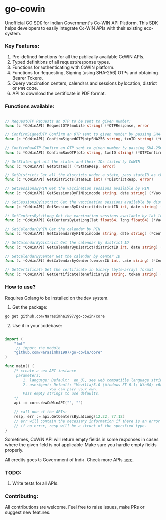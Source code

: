 # go-cowin
Unofficial GO SDK for Indian Government's Co-WIN API Platform. This SDK helps developers to easily integrate Co-WIN APIs with their existing eco-system.

### Key Features:
1. Pre-defined functions for all the publically available CoWIN APIs.
2. Typed definitions of all request/response types.
3. Functions for authenticating with CoWIN platform.
4. Functions for Requesting, Signing (using SHA-256) OTPs and obtaining Bearer Tokens.
5. Query vaccination centers, calendars and sessions by location, district or PIN code.
6. API to download the certificate in PDF format.

### Functions available:

```go

// RequestOTP Requests an OTP to be sent to given number:
func (c *CoWinAPI) RequestOTP(mobile string) (*OTPResponse, error

// ConfirmSignedOTP Confirm an OTP sent to given number by passing SHA-256 hashed otp string:
func (c *CoWinAPI) ConfirmSignedOTP(otpSHA256 string, txnID string) (*OTPConfirmResponse, error)

// ConfirmRawOTP Confirm an OTP sent to given number by passing SHA-256 raw otp string
func (c *CoWinAPI) ConfirmRawOTP(otp string, txnID string) (*OTPConfirmResponse, error)

// GetStates get all the states and their IDs listed by CoWIN
func (c *CoWinAPI) GetStates() (*StateResp, error)

// GetDistricts Get all the districts under a state, pass stateID as the parameter
func (c *CoWinAPI) GetDistricts(stateID int) (*DistrictResp, error)

// GetSessionsByPIN Get the vaccination sessions available by PIN
func (c *CoWinAPI) GetSessionsByPIN(pincode string, date string) (*VaccinationSessionResp, error)

// GetSessionsByDistrict Get the vaccination sessions available by district ID
func (c *CoWinAPI) GetSessionsByDistrict(districtID int, date string) (*VaccinationSessionResp, error)

// GetCentersByLatLong Get the vaccination sessions available by lat long
func (c *CoWinAPI) GetCentersByLatLong(lat float64, long float64) (*VaccinationCentersResp, error)

// GetCalendarByPIN Get the calendar by PIN
func (c *CoWinAPI) GetCalendarByPIN(pincode string, date string) (*CentersCalendarResponse, error)

// GetCalendarByDistrict Get the calendar by district ID
func (c *CoWinAPI) GetCalendarByDistrict(districtID int, date string) (*CentersCalendarResponse, error) 

// GetCalendarByCenter Get the calendar by center ID
func (c *CoWinAPI) GetCalendarByCenter(centerID int, date string) (*CenterCalendar, error)

// GetCertificate Get the certificate in binary (byte-array) format
func (c *CoWinAPI) GetCertificate(beneficiaryID string, token string) ([]byte, error)

```

### How to use?
Requires Golang to be installed on the dev system.

1. Get the package:
```
go get github.com/Narasimha1997/go-cowin/core
```

2. Use it in your codebase:
```go

import (
	"fmt"
     // import the module
	"github.com/Narasimha1997/go-cowin/core"
)

func main() {
    /* create a new API instance
     parameters:
        1. language: Default:  en_US, see web compatible language strings.
        2. userAgent: Default: "Mozilla/5.0 (Windows NT 6.1; Win64; x64; rv:47.0) Gecko/20100101 Firefox/47.3 Mozilla/5.0 (Macintosh; Intel Mac OS X x.y; rv:42.0) Gecko/20100101 Firefox/43.4"
                    You can pass your own.
        Pass empty strings to use defaults.
    */
    api := core.NewCoWinAPI("", "")

    // call one of the APIs:
    resp, err := api.GetCentersByLatLong(12.22, 77.12)
    // err will contain the necessary information if there is an error in the API call and resp will be nil
    // if no error, resp will be a struct of the specified type.
}

```
Sometimes, CoWIN API will return empty fields in some responses in cases where the given field is not applicable. Make sure you handle empty fields properly.

All credits goes to Government of India. Check more APIs [here](https://apisetu.gov.in/public/marketplace/api/cowin).

### TODO:
1. Write tests for all APIs.

### Contributing:
All contributions are welcome. Feel free to raise issues, make PRs or suggest new features.
